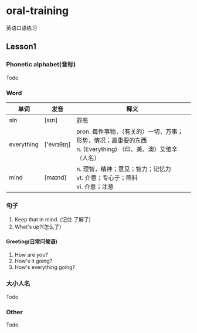 # oral-training

英语口语练习

## Lesson1

### Phonetic alphabet(音标)

Todo

### Word

| 单词       | 发音       | 释义                                                                                                              |
| ---------- | ---------- | ----------------------------------------------------------------------------------------------------------------- |
| sin        |      [sɪn]      | 罪恶                                                                                                              |
| everything | ['evrɪθɪŋ] | pron. 每件事物，（有关的）一切，万事；形势，情况；最重要的东西</br> n. (Everything) （印、美、澳）艾维辛（人名） |
| mind | [maɪnd] | n. 理智，精神；意见；智力；记忆力 </br> vt. 介意；专心于；照料 </br> vi. 介意；注意|

### 句子

1. Keep that in mind. (记住 了解了)
2. What's up?(怎么了)

#### Greeting(日常问候语)

1. How are you?
2. How's it going?
3. How's everything going?

### 大小人名

Todo

### Other

Todo
